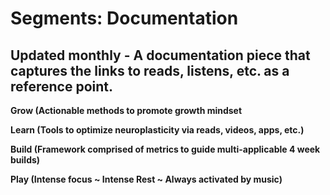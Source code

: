 # Segments: Documentation

## Updated monthly - A documentation piece that captures the links to reads, listens, etc. as a reference point.

**Grow (Actionable methods to promote growth mindset**

**Learn (Tools to optimize neuroplasticity via reads, videos, apps, etc.)**

**Build (Framework comprised of metrics to guide multi-applicable 4 week builds)**

**Play (Intense focus ~ Intense Rest ~ Always activated by music)**